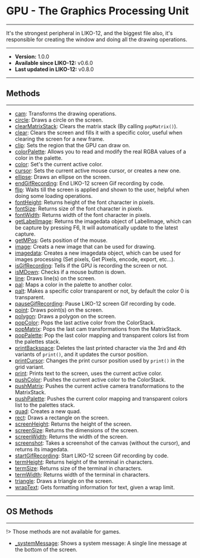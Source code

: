 # GPU - The Graphics Processing Unit
---

It's the strongest peripheral in LIKO-12, and the biggest file also, it's responsible for creating the window and doing all the drawing operations.

---

* **Version:** 1.0.0
* **Available since LIKO-12:** v0.6.0
* **Last updated in LIKO-12:** v0.8.0

---
## Methods
---
* [cam](/Documentation/Peripherals/GPU/cam.md): Transforms the drawing operations.
* [circle](/Documentation/Peripherals/GPU/circle.md): Draws a circle on the screen.
* [clearMatrixStack](/Documentation/Peripherals/GPU/clearMatrixStack.md): Clears the matrix stack (By calling `popMatrix()`).
* [clear](/Documentation/Peripherals/GPU/clear.md): Clears the screen and fills it with a specific color, useful when clearing the screen for a new frame.
* [clip](/Documentation/Peripherals/GPU/clip.md): Sets the region that the GPU can draw on.
* [colorPalette](/Documentation/Peripherals/GPU/colorPalette.md): Allows you to read and modify the real RGBA values of a color in the palette.
* [color](/Documentation/Peripherals/GPU/color.md): Set's the current active color.
* [cursor](/Documentation/Peripherals/GPU/cursor.md): Sets the current active mouse cursor, or creates a new one.
* [ellipse](/Documentation/Peripherals/GPU/ellipse.md): Draws an ellipse on the screen.
* [endGifRecording](/Documentation/Peripherals/GPU/endGifRecording.md): End LIKO-12 screen Gif recording by code.
* [flip](/Documentation/Peripherals/GPU/flip.md): Waits till the screen is applied and shown to the user, helpful when doing some loading operations.
* [fontHeight](/Documentation/Peripherals/GPU/fontHeight.md): Returns height of the font character in pixels.
* [fontSize](/Documentation/Peripherals/GPU/fontSize.md): Returns size of the font character in pixels.
* [fontWidth](/Documentation/Peripherals/GPU/fontWidth.md): Returns width of the font character in pixels.
* [getLabelImage](/Documentation/Peripherals/GPU/getLabelImage.md): Returns the imagedata object of LabelImage, which can be capture by pressing F6, It will automatically update to the latest capture.
* [getMPos](/Documentation/Peripherals/GPU/getMPos.md): Gets position of the mouse.
* [image](/Documentation/Peripherals/GPU/image.md): Creats a new image that can be used for drawing.
* [imagedata](/Documentation/Peripherals/GPU/imagedata.md): Creates a new imagedata object, which can be used for images processing (Set pixels, Get Pixels, encode, export, etc...).
* [isGifRecording](/Documentation/Peripherals/GPU/isGifRecording.md): Tells if the GPU is recording the screen or not.
* [isMDown](/Documentation/Peripherals/GPU/isMDown.md): Checks if a mouse button is down.
* [line](/Documentation/Peripherals/GPU/line.md): Draws line(s) on the screen.
* [pal](/Documentation/Peripherals/GPU/pal.md): Maps a color in the palette to another color.
* [palt](/Documentation/Peripherals/GPU/palt.md): Makes a specific color transparent or not, by default the color 0 is transparent.
* [pauseGifRecording](/Documentation/Peripherals/GPU/pauseGifRecording.md): Pause LIKO-12 screen Gif recording by code.
* [point](/Documentation/Peripherals/GPU/point.md): Draws point(s) on the screen.
* [polygon](/Documentation/Peripherals/GPU/polygon.md): Draws a polygon on the screen.
* [popColor](/Documentation/Peripherals/GPU/popColor.md): Pops the last active color from the ColorStack.
* [popMatrix](/Documentation/Peripherals/GPU/popMatrix.md): Pops the last cam transformations from the MatrixStack.
* [popPalette](/Documentation/Peripherals/GPU/popPalette.md): Pop the last color mapping and transparent colors list from the palettes stack.
* [printBackspace](/Documentation/Peripherals/GPU/printBackspace.md): Deletes the last printed character via the 3rd and 4th variants of `print()`, and it updates the cursor position.
* [printCursor](/Documentation/Peripherals/GPU/printCursor.md): Changes the print cursor position used by `print()` in the grid variant.
* [print](/Documentation/Peripherals/GPU/print.md): Prints text to the screen, uses the current active color.
* [pushColor](/Documentation/Peripherals/GPU/pushColor.md): Pushes the current active color to the ColorStack.
* [pushMatrix](/Documentation/Peripherals/GPU/pushMatrix.md): Pushes the current active camera transformations to the MatrixStack.
* [pushPalette](/Documentation/Peripherals/GPU/pushPalette.md): Pushes the current color mapping and transparent colors list to the palettes stack.
* [quad](/Documentation/Peripherals/GPU/quad.md): Creates a new quad.
* [rect](/Documentation/Peripherals/GPU/rect.md): Draws a rectangle on the screen.
* [screenHeight](/Documentation/Peripherals/GPU/screenHeight.md): Returns the height of the screen.
* [screenSize](/Documentation/Peripherals/GPU/screenSize.md): Returns the dimensions of the screen.
* [screenWidth](/Documentation/Peripherals/GPU/screenWidth.md): Returns the width of the screen.
* [screenshot](/Documentation/Peripherals/GPU/screenshot.md): Takes a screenshot of the canvas (without the cursor), and returns its imagedata.
* [startGifRecording](/Documentation/Peripherals/GPU/startGifRecording.md): Start LIKO-12 screen Gif recording by code.
* [termHeight](/Documentation/Peripherals/GPU/termHeight.md): Returns height of the terminal in characters.
* [termSize](/Documentation/Peripherals/GPU/termSize.md): Returns size of the terminal in characters.
* [termWidth](/Documentation/Peripherals/GPU/termWidth.md): Returns width of the terminal in characters.
* [triangle](/Documentation/Peripherals/GPU/triangle.md): Draws a triangle on the screen.
* [wrapText](/Documentation/Peripherals/GPU/wrapText.md): Gets formatting information for text, given a wrap limit.

---
## OS Methods
---
!> Those methods are not available for games.
* [_systemMessage](/Documentation/Peripherals/GPU/_systemMessage.md): Shows a system message: A single line message at the bottom of the screen.
